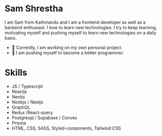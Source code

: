 # Sam Shrestha

I am Sam from Kathmandu and I am a frontend developer as well as a backend enthusiast. I love to learn new technologies. I try to keep learning, motivating myself and pushing myself to learn new technologies on a daily basis.

- 👷 Currently, I am working on my own personal project. 
- 💪 I am pushing myself to become a better programmer.

# Skills
- JS / Typescript
- Reactjs
- Nextjs
- Nodejs / Nestjs
- GraphQL
- Redux /React-query
- Postgresql / Supabase / Convex
- Prisma
- HTML, CSS, SASS, Styled-components, Tailwind CSS 
